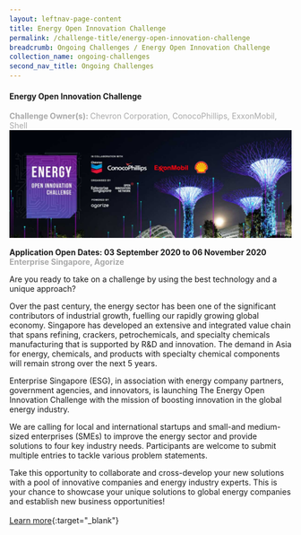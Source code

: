 ```yaml
---
layout: leftnav-page-content
title: Energy Open Innovation Challenge
permalink: /challenge-title/energy-open-innovation-challenge
breadcrumb: Ongoing Challenges / Energy Open Innovation Challenge
collection_name: ongoing-challenges
second_nav_title: Ongoing Challenges
---
```


#### Energy Open Innovation Challenge
<font color="#a9a9a9"><b>Challenge Owner(s): </b>Chevron Corporation, ConocoPhillips, ExxonMobil, Shell</font>
[![1](/images/ongoing-challenges/energy-open-innovation-challenge.jpg)](https://energy.innovation-challenge.sg/en/challenges/energy-2020)

**Application Open Dates: 03 September 2020 to 06 November 2020**<br>
<font color=" #a9a9a9"><b>Enterprise Singapore, Agorize</b></font>

Are you ready to take on a challenge by using the best technology and a unique approach? 

Over the past century, the energy sector has been one of the significant contributors of industrial growth, fuelling our rapidly growing global economy.  Singapore has developed an extensive and integrated value chain that spans refining, crackers, petrochemicals, and specialty chemicals manufacturing that is supported by R&D and innovation. The demand in Asia for energy, chemicals, and products with specialty chemical components will remain strong over the next 5 years.

Enterprise Singapore (ESG), in association with energy company partners, government agencies, and innovators, is launching The Energy Open Innovation Challenge with the mission of boosting innovation in the global energy industry. 

We are calling for local and international startups and small-and medium-sized enterprises (SMEs) to improve the energy sector and provide solutions to four key industry needs. Participants are welcome to submit multiple entries to tackle various problem statements. 

Take this opportunity to collaborate and cross-develop your new solutions with a pool of innovative companies and energy industry experts. This is your chance to showcase your unique solutions to global energy companies and establish new business opportunities!
<br><br>
[Learn more](https://energy.innovation-challenge.sg/en/challenges/energy-2020){:target="_blank"}

